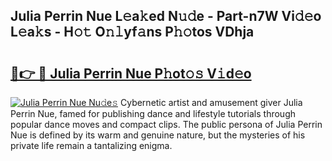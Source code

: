 ## Julia Perrin Nue L𝚎a𝚔ed N𝚞𝚍e - Part-n7W Vi𝚍𝚎o L𝚎a𝚔s - H𝚘𝚝 O𝚗𝚕yf𝚊ns P𝚑𝚘tos VDhja

# <h2><a href="http://kf8qse.oniu.top/?m=Julia+Perrin+Nue">🔗👉 🔴 Julia Perrin Nue P𝚑ot𝚘𝚜 V𝚒d𝚎o</a></h2>

[![Julia Perrin Nue Nu𝚍e𝚜](https://i.imgur.com/0qMVB7G.gif)](http://kf8qse.oniu.top/?m=Julia+Perrin+Nue)
Cybernetic artist and amusement giver Julia Perrin Nue, famed for publishing dance and lifestyle tutorials through popular dance moves and compact clips. The public persona of Julia Perrin Nue is defined by its warm and genuine nature, but the mysteries of his private life remain a tantalizing enigma.  
